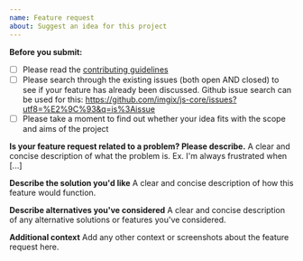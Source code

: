 ```yaml
---
name: Feature request
about: Suggest an idea for this project
---
```


**Before you submit:**

- [ ] Please read the [contributing guidelines](CONTRIBUTING.md)
- [ ] Please search through the existing issues (both open AND closed) to see if your feature has already been discussed. Github issue search can be used for this: https://github.com/imgix/js-core/issues?utf8=%E2%9C%93&q=is%3Aissue
- [ ] Please take a moment to find out whether your idea fits with the scope and aims of the project

**Is your feature request related to a problem? Please describe.**
A clear and concise description of what the problem is. Ex. I'm always frustrated when [...]

**Describe the solution you'd like**
A clear and concise description of how this feature would function.

**Describe alternatives you've considered**
A clear and concise description of any alternative solutions or features you've considered.

**Additional context**
Add any other context or screenshots about the feature request here.
